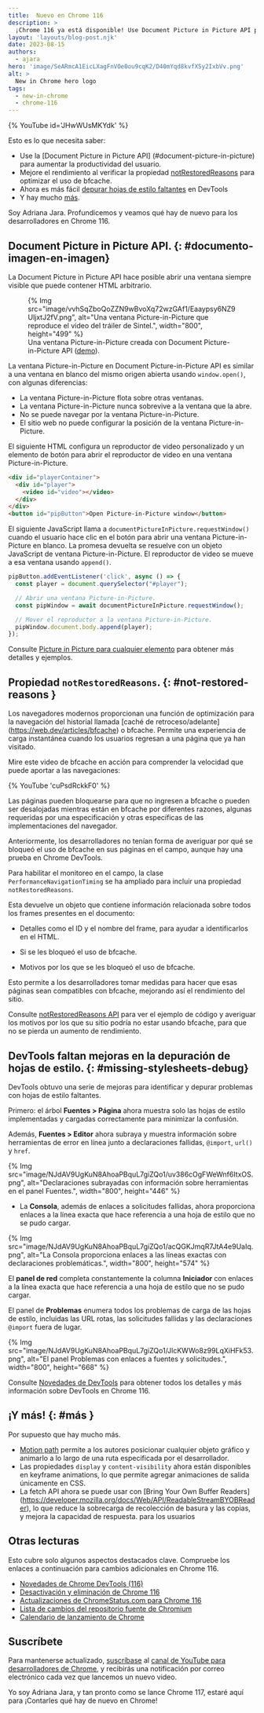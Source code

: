 ```yaml
---
title:  Nuevo en Chrome 116
description: >
  ¡Chrome 116 ya está disponible! Use Document Picture in Picture API para aumentar la productividad del usuario, mejore el rendimiento al verificar la propiedad notRestoredReasons para optimizar el uso de bfcache, ahora es más fácil depurar las hojas de estilo que faltan en DevTools, y hay mucho más.
layout: 'layouts/blog-post.njk'
date: 2023-08-15
authors:
  - ajara
hero: 'image/SeARmcA1EicLXagFnVOe0ou9cqK2/D40mYqd8kvfXSy2IxbVv.png'
alt: >
  New in Chrome hero logo
tags:
  - new-in-chrome
  - chrome-116
---
```


{% YouTube id='JHwWUsMKYdk' %}

Esto es lo que necesita saber:

* Use la [Document Picture in Picture API] (#document-picture-in-picture) para aumentar la productividad del usuario.
* Mejore el rendimiento al verificar la propiedad [notRestoredReasons](#not-restored-reasons) para optimizar el uso de bfcache.
* Ahora es más fácil [depurar hojas de estilo faltantes](#missing-stylesheets-debug) en DevTools
* Y hay mucho [más](#más).

Soy Adriana Jara. Profundicemos y veamos qué hay de nuevo para los desarrolladores en Chrome 116.

## Document Picture in Picture API. {: #documento-imagen-en-imagen}
La Document Picture in Picture API hace posible abrir una ventana siempre visible que puede contener HTML arbitrario.

<figure>
  {% Img src="image/vvhSqZboQoZZN9wBvoXq72wzGAf1/Eaaypsy6NZ9UljxtJ2fV.png", alt="Una ventana Picture-in-Picture que reproduce el video del tráiler de Sintel.", width="800", height="499" %}
  <figcaption>Una ventana Picture-in-Picture creada con Document Picture-in-Picture API (<a href="https://document-picture-in-picture-api.glitch.me/">demo</a >).</figcaption>
</figure>

La ventana Picture-in-Picture en Document Picture-in-Picture API es similar a una ventana en blanco del mismo origen abierta usando `window.open()`, con algunas diferencias:

* La ventana Picture-in-Picture flota sobre otras ventanas.
* La ventana Picture-in-Picture nunca sobrevive a la ventana que la abre.
* No se puede navegar por la ventana Picture-in-Picture.
* El sitio web no puede configurar la posición de la ventana Picture-in-Picture.

El siguiente HTML configura un reproductor de video personalizado y un elemento de botón para abrir el reproductor de video en una ventana Picture-in-Picture.

```html
<div id="playerContainer">
  <div id="player">
    <video id="video"></video>
  </div>
</div>
<button id="pipButton">Open Picture-in-Picture window</button>
```

El siguiente JavaScript llama a `documentPictureInPicture.requestWindow()` cuando el usuario hace clic en el botón para abrir una ventana Picture-in-Picture en blanco. La promesa devuelta se resuelve con un objeto JavaScript de ventana Picture-in-Picture. El reproductor de video se mueve a esa ventana usando `append()`.

```js
pipButton.addEventListener('click', async () => {
  const player = document.querySelector("#player");

  // Abrir una ventana Picture-in-Picture.
  const pipWindow = await documentPictureInPicture.requestWindow();

  // Mover el reproductor a la ventana Picture-in-Picture.
  pipWindow.document.body.append(player);
});
```

Consulte [Picture in Picture para cualquier elemento](/docs/web-platform/document-picture-in-picture/) para obtener más detalles y ejemplos.

## Propiedad `notRestoredReasons`. {: #not-restored-reasons }

Los navegadores modernos proporcionan una función de optimización para la navegación del historial llamada [caché de retroceso/adelante] (https://web.dev/articles/bfcache) o bfcache. Permite una experiencia de carga instantánea cuando los usuarios regresan a una página que ya han visitado.

Mire este video de bfcache en acción para comprender la velocidad que puede aportar a las navegaciones:

{% YouTube 'cuPsdRckkF0' %}

Las páginas pueden bloquearse para que no ingresen a bfcache o pueden ser desalojadas mientras están en bfcache por diferentes razones, algunas requeridas por una especificación y otras específicas de las implementaciones del navegador.

Anteriormente, los desarrolladores no tenían forma de averiguar por qué se bloqueó el uso de bfcache en sus páginas en el campo, aunque hay una prueba en Chrome DevTools.

Para habilitar el monitoreo en el campo, la clase `PerformanceNavigationTiming` se ha ampliado para incluir una propiedad `notRestoredReasons`.

Esta devuelve un objeto que contiene información relacionada sobre todos los frames presentes en el documento:

* Detalles como el ID y el nombre del frame, para ayudar a identificarlos en el HTML.

* Si se les bloqueó el uso de bfcache.

* Motivos por los que se les bloqueó el uso de bfcache.

Esto permite a los desarrolladores tomar medidas para hacer que esas páginas sean compatibles con bfcache, mejorando así el rendimiento del sitio.

Consulte [notRestoredReasons API](/docs/web-platform/bfcache-notrestoredreasons/) para ver el ejemplo de código y averiguar los motivos por los que su sitio podría no estar usando bfcache, para que no se pierda un aumento de rendimiento.

## DevTools faltan mejoras en la depuración de hojas de estilo. {: #missing-stylesheets-debug}

DevTools obtuvo una serie de mejoras para identificar y depurar problemas con hojas de estilo faltantes.

Primero: el árbol **Fuentes > Página** ahora muestra solo las hojas de estilo implementadas y cargadas correctamente para minimizar la confusión.

Además, **Fuentes > Editor** ahora subraya y muestra información sobre herramientas de error en línea junto a declaraciones fallidas, `@import`, `url()` y `href`.

{% Img src="image/NJdAV9UgKuN8AhoaPBquL7giZQo1/uv386cOgFWeWnf6ItxOS.png", alt="Declaraciones subrayadas con información sobre herramientas en el panel Fuentes.", width="800", height="446" %}

- La **Consola**, además de enlaces a solicitudes fallidas, ahora proporciona enlaces a la línea exacta que hace referencia a una hoja de estilo que no se pudo cargar.

{% Img src="image/NJdAV9UgKuN8AhoaPBquL7giZQo1/acQGKJmqR7JtA4e9UaIq.png", alt="La Consola proporciona enlaces a las líneas exactas con declaraciones problemáticas.", width="800", height="574" %}

El **panel de red** completa constantemente la columna **Iniciador** con enlaces a la línea exacta que hace referencia a una hoja de estilo que no se pudo cargar.

El panel de **Problemas** enumera todos los problemas de carga de las hojas de estilo, incluidas las URL rotas, las solicitudes fallidas y las declaraciones `@import` fuera de lugar.

{% Img src="image/NJdAV9UgKuN8AhoaPBquL7giZQo1/JlcKWWo8z99LqXiHFk53.png", alt="El panel Problemas con enlaces a fuentes y solicitudes.", width="800", height="668" %}

Consulte [Novedades de DevTools](/blog/new-in-devtools-116/) para obtener todos los detalles y más información sobre DevTools en Chrome 116.

## ¡Y más! {: #más }

Por supuesto que hay mucho más.

* [Motion path](https://developer.mozilla.org/docs/Web/CSS/CSS_motion_path) permite a los autores posicionar cualquier objeto gráfico y animarlo a lo largo de una ruta especificada por el desarrollador.
* Las propiedades `display` y `content-visibility` ahora están disponibles en keyframe animations, lo que permite agregar animaciones de salida únicamente en CSS.
* La fetch API ahora se puede usar con [Bring Your Own Buffer Readers] (https://developer.mozilla.org/docs/Web/API/ReadableStreamBYOBReader), lo que reduce la sobrecarga de recolección de basura y las copias, y mejora la capacidad de respuesta. para los usuarios

## Otras lecturas

Esto cubre solo algunos aspectos destacados clave. Compruebe los enlaces a continuación para
cambios adicionales en Chrome 116.

* [Novedades de Chrome DevTools (116)](/blog/new-in-devtools-116/)
* [Desactivación y eliminación de Chrome 116](/blog/deps-rems-116/)
* [Actualizaciones de ChromeStatus.com para Chrome 116](https://chromestatus.com/features#milestone%3D116)
* [Lista de cambios del repositorio fuente de Chromium](https://chromium.googlesource.com/chromium/src/+log/115.0.5790.181..116.0.5845.87)
* [Calendario de lanzamiento de Chrome](https://chromiumdash.appspot.com/schedule)

## Suscríbete

Para mantenerse actualizado, [suscríbase](https://goo.gl/6FP1a5) al
[canal de YouTube para desarrolladores de Chrome](https://www.youtube.com/user/ChromeDevelopers/),
y recibirás una notificación por correo electrónico cada vez que lancemos un nuevo video.

Yo soy Adriana Jara, y tan pronto como se lance Chrome 117, estaré aquí para
¡Contarles qué hay de nuevo en Chrome!
